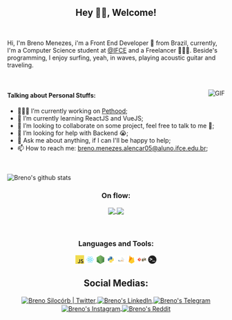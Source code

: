 <h2 align="center"> Hey 👋🏽, Welcome!</h2></br>

Hi, I'm Breno Menezes, i'm a Front End Developer 🚀 from Brazil, currently, I'm a Computer Science student at [@IFCE](https://ifce.edu.br/) and a Freelancer 👨🏽‍💻. Beside's programming, I enjoy surfing, yeah, in waves, playing acoustic guitar and traveling.</br></br></br>

  <img align="right" alt="GIF" src="https://media.giphy.com/media/836HiJc7pgzy8iNXCn/giphy.gif" />
  
#### **Talking about Personal Stuffs:**

- 👨🏽‍💻 I’m currently working on [Pethood](https://github.com/brenoma/pethood-mobile);
- 🌱 I’m currently learning ReactJS and VueJS; 
- 👯 I’m looking to collaborate on some project, feel free to talk to me 🤝;
- 🤔 I’m looking for help with Backend 😭;
- 💬 Ask me about anything, if I can I'll be happy to help;
- 📫 How to reach me: breno.menezes.alencar05@aluno.ifce.edu.br;
<!-- - 📝[Resume](https://drive.google.com/file/d/1TIgJ7rDBUYSkbs_QNcIEttJ5BFaIW3nn/view) -->
</br>



![Breno's github stats](https://github-readme-stats.vercel.app/api?username=brenoma&show_icons=true&hide_border=true)

<h3 align="center">On flow:</h3>
<div align="center">
<a href="https://github.com/brenoma/evoxnews">
  <img align="center" src="https://github-readme-stats.vercel.app/api/pin/?username=brenoma&repo=evoxnews" />
</a>

<a href="https://github.com/brenoma/snakegame">
  <img align="center" src="https://github-readme-stats.vercel.app/api/pin/?username=brenoma&repo=snakegame" />
</a>
</div>
<br />
<br />


<h3 align="center">Languages and Tools:</h3> 

<div align="center">
  <code><img height="20" src="https://raw.githubusercontent.com/github/explore/80688e429a7d4ef2fca1e82350fe8e3517d3494d/topics/javascript/javascript.png"></code>
  <code><img height="20" src="https://raw.githubusercontent.com/github/explore/80688e429a7d4ef2fca1e82350fe8e3517d3494d/topics/react/react.png"></code>
  <code><img height="20" src="https://raw.githubusercontent.com/github/explore/80688e429a7d4ef2fca1e82350fe8e3517d3494d/topics/nodejs/nodejs.png"></code>
  <code><img height="20" src="https://raw.githubusercontent.com/github/explore/80688e429a7d4ef2fca1e82350fe8e3517d3494d/topics/python/python.png"></code>
  <code><img height="20" src="https://raw.githubusercontent.com/github/explore/80688e429a7d4ef2fca1e82350fe8e3517d3494d/topics/mysql/mysql.png"></code>
  <code><img height="20" src="https://raw.githubusercontent.com/github/explore/80688e429a7d4ef2fca1e82350fe8e3517d3494d/topics/firebase/firebase.png"></code>
  <code><img height="20" src="https://raw.githubusercontent.com/github/explore/80688e429a7d4ef2fca1e82350fe8e3517d3494d/topics/git/git.png"></code>
  <code><img height="20" src="https://raw.githubusercontent.com/github/explore/80688e429a7d4ef2fca1e82350fe8e3517d3494d/topics/terminal/terminal.png"></code>
</div>


<h2 align="center">Social Medias:</h2>

<div align="center">
  <a href="https://twitter.com/BSilocorb">
    <img align="center" alt="Breno Silocórb | Twitter" width="22px" src="https://cdn.jsdelivr.net/npm/simple-icons@v3/icons/twitter.svg" />
  </a>
  <a href="https://www.linkedin.com/in/brenoma/">
    <img align="center" alt="Breno's LinkedIn" width="22px" src="https://cdn.jsdelivr.net/npm/simple-icons@v3/icons/linkedin.svg" />
  </a>
  <a href="https://t.me/eusouumsilocorb">
    <img align="center" alt="Breno's Telegram" width="22px" src="https://cdn.jsdelivr.net/npm/simple-icons@v3/icons/telegram.svg" />
  </a>
  <a href="https://www.instagram.com/brenoma/">
    <img align="center" alt="Breno's Instagram" width="22px" src="https://cdn.jsdelivr.net/npm/simple-icons@v3/icons/instagram.svg" />
  </a>
  <a href="https://www.reddit.com/user/brenoma/">
    <img align="center" alt="Breno's Reddit" width="22px" src="https://cdn.jsdelivr.net/npm/simple-icons@v3/icons/reddit.svg" />
  </a>
</div>
